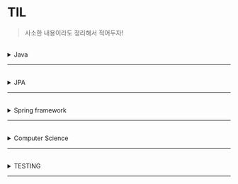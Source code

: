 # TIL

> 사소한 내용이라도 정리해서 적어두자! 

<br>
<details>
<summary>Java</summary>
<div markdown="1">

|번호|제목|
|--|--|
|1|[병렬처리란?](https://github.com/minyun02/TIL/blob/main/Java/%EB%B3%91%EB%A0%AC%20%EC%8A%A4%ED%8A%B8%EB%A6%BC.md)|
|2|[람다 표현식](https://github.com/minyun02/TIL/blob/main/Java/%EB%9E%8C%EB%8B%A4%20%ED%91%9C%ED%98%84%EC%8B%9D.md)|
|3|[ConcurrentHashMap](https://github.com/minyun02/TIL/blob/main/Java/ConcurrentHashMap.md)|
|4|[CopyOnWriteArrayList](https://github.com/minyun02/TIL/blob/main/Java/CopyOnWriteArrayList.md)|
|5|[스레드가 코어 수보다 많아지면 어떤 문제가 생길까?](https://github.com/minyun02/TIL/blob/main/Java/%EC%8A%A4%EB%A0%88%EB%93%9C%EA%B0%80%20%EC%BD%94%EC%96%B4%20%EC%88%98%EB%B3%B4%EB%8B%A4%20%EB%A7%8E%EC%95%84%EC%A7%80%EB%A9%B4%20%EC%96%B4%EB%96%A4%20%EB%AC%B8%EC%A0%9C%EA%B0%80%20%EC%83%9D%EA%B8%B8%EA%B9%8C%3F.md)|
|6|[임계영역이란?](https://github.com/minyun02/TIL/blob/main/Java/%EC%9E%84%EA%B3%84%EC%98%81%EC%97%AD%EC%9D%B4%EB%9E%80%3F.md)|


</div>
</details>

---------------------------------------
<br>
<details>
<summary>JPA</summary>
<div markdown="2">

|번호|제목|
|--|--|
|1|[@CreatedDate](https://github.com/minyun02/TIL/blob/main/JPA/%40CreatedDate.md)|
|2|[프로젝트를 하다가 JPA의 지연 로딩과 프록시를 만났다](https://github.com/minyun02/TIL/blob/d8750436afd43b53cd1e9622795480fc6b2f3da1/JPA/%ED%94%84%EB%A1%9C%EC%A0%9D%ED%8A%B8%EB%A5%BC%20%ED%95%98%EB%8B%A4%EA%B0%80%20JPA%EC%9D%98%20%EC%A7%80%EC%97%B0%20%EB%A1%9C%EB%94%A9%EA%B3%BC%20%ED%94%84%EB%A1%9D%EC%8B%9C%EB%A5%BC%20%EB%A7%8C%EB%82%AC%EB%8B%A4.md)|


</div>
</details>

---------------------------------------
<br>
<details>
<summary>Spring framework</summary>
<div markdown="3">

| 번호 |제목|
|--|--|
|1|[@Transactional을 왜 사용하고 어떤 기능이 있나?](https://github.com/minyun02/TIL/blob/main/Spring/%40Transactional%EC%9D%84%20%EC%99%9C%20%EC%82%AC%EC%9A%A9%ED%95%98%EA%B3%A0%20%EC%96%B4%EB%96%A4%20%EA%B8%B0%EB%8A%A5%EC%9D%B4%20%EC%9E%88%EB%82%98%3F.md)|
|2|[주입할 스프링 빈이 없어도 동작해야 하는 경우](https://github.com/minyun02/TIL/blob/main/Spring/%EC%A3%BC%EC%9E%85%ED%95%A0%20%EC%8A%A4%ED%94%84%EB%A7%81%20%EB%B9%88%EC%9D%B4%20%EC%97%86%EC%96%B4%EB%8F%84%20%EB%8F%99%EC%9E%91%ED%95%B4%EC%95%BC%20%ED%95%98%EB%8A%94%20%EA%B2%BD%EC%9A%B0%EB%8A%94%20%EC%96%B4%EB%96%BB%EA%B2%8C%20%EC%B2%98%EB%A6%AC%ED%95%A0%20%EC%88%98%20%EC%9E%88%EC%9D%84%EA%B9%8C%3F.md)|
|3|[Spring/Proxy란 무엇인가?](https://github.com/minyun02/TIL/blob/main/Spring/Proxy%EB%9E%80%20%EB%AC%B4%EC%97%87%EC%9D%B8%EA%B0%80%3F.md)|


</div>
</details>

---------------------------------------
<br>
<details>
<summary>Computer Science</summary>
<div markdown="4">

| 번호 |제목|
|----|--|
| 1  |[프로세스가 있는데 왜 쓰레드가 필요한가?](https://github.com/minyun02/TIL/blob/main/CS/%ED%94%84%EB%A1%9C%EC%84%B8%EC%8A%A4%EA%B0%80%20%EC%9E%88%EB%8A%94%EB%8D%B0%20%EC%99%9C%20%EC%93%B0%EB%A0%88%EB%93%9C%EA%B0%80%20%ED%95%84%EC%9A%94%ED%95%9C%EA%B0%80%3F.md)|

</div>
</details>

---------------------------------------
<br>
<details>
<summary>TESTING</summary>
<div markdown="4">

| 번호 |제목|
|----|--|
| 1  |[Mocking, Stubbing은 뭐고 어떤 차이가 있을까?.md](https://github.com/minyun02/TIL/blob/main/Testing/Mocking%2C%20Stubbing%EC%9D%80%20%EB%AD%90%EA%B3%A0%20%EC%96%B4%EB%96%A4%20%EC%B0%A8%EC%9D%B4%EA%B0%80%20%EC%9E%88%EC%9D%84%EA%B9%8C%3F.md)|

</div>
</details>

---------------------------------------




